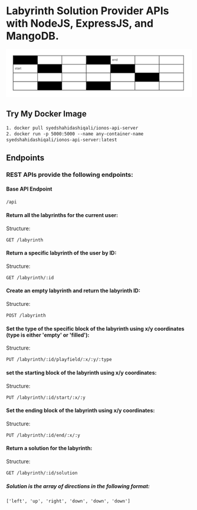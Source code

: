 # Labyrinth Solution Provider APIs with NodeJS, ExpressJS, and MangoDB.

![example](./static/labyrinth.png)

## Try My Docker Image
```
1. docker pull syedshahidashiqali/ionos-api-server
2. docker run -p 5000:5000 --name any-container-name syedshahidashiqali/ionos-api-server:latest
```
## Endpoints

### REST APIs provide the following endpoints:

#### Base API Endpoint
```
/api
```

#### Return all the labyrinths for the current user:

Structure:

```
GET /labyrinth
```

#### Return a specific labyrinth of the user by ID:

Structure:

```
GET /labyrinth/:id
```

#### Create an empty labyrinth and return the labyrinth ID:

Structure:

```
POST /labyrinth
```

#### Set the type of the specific block of the labyrinth using x/y coordinates (type is either 'empty' or 'filled'):

Structure:

```
PUT /labyrinth/:id/playfield/:x/:y/:type
```

#### set the starting block of the labyrinth using x/y coordinates:

Structure:

```
PUT /labyrinth/:id/start/:x/:y
```

#### Set the ending block of the labyrinth using x/y coordinates:

Structure:

```
PUT /labyrinth/:id/end/:x/:y
```

#### Return a solution for the labyrinth:

Structure:

```
GET /labyrinth/:id/solution
```

##### Solution is the array of directions in the following format:

```
['left', 'up', 'right', 'down', 'down', 'down']
```

